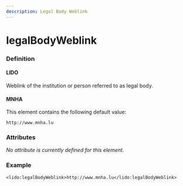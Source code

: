 ```yaml
---
description: Legal Body Weblink
---
```


# legalBodyWeblink

### Definition

#### LIDO

Weblink of the institution or person referred to as legal body.

#### MNHA

This element contains the following default value:

`http://www.mnha.lu`

### Attributes

_No attribute is currently defined for this element._

### Example

```markup
<lido:legalBodyWeblink>http://www.mnha.lu</lido:legalBodyWeblink>
```


